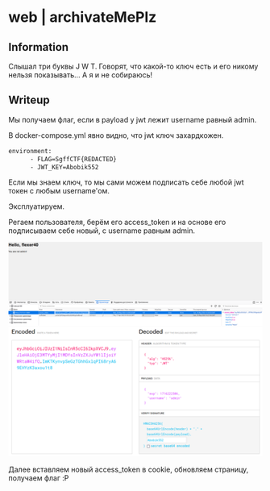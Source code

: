 # web | archivateMePlz

## Information
Слышал три буквы J W T. Говорят, что какой-то ключ есть и его никому нельзя показывать... А я и не собираюсь!

## Writeup

Мы получаем флаг, если в payload у jwt лежит username равный admin. 

В docker-compose.yml явно видно, что jwt ключ захардкожен.
```
environment:
      - FLAG=SgffCTF{REDACTED}
      - JWT_KEY=Abobik552
```

Если мы знаем ключ, то мы сами можем подписать себе любой jwt токен с любым username'ом.

Эксплуатируем.

Регаем пользователя, берём его access_token и на основе его подписываем себе новый, с username равным admin.

![alt text](img/register.png)
![alt text](img/sign.png)

Далее вставляем новый access_token в cookie, обновляем страницу, получаем флаг :P
